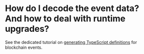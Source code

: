 # How do I decode the event data? And how to deal with runtime upgrades?

See the dedicated tutorial on [generating TypeScript definitions](../guides/running-a-squid/generate-typescript-definitions.md) for blockchain events.
